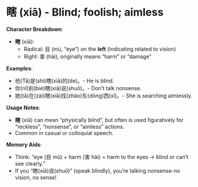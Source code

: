 # **瞎 (xiā) - Blind; foolish; aimless**

**Character Breakdown**:  
- **瞎** (xiā):
  - Radical: 目 (mù, “eye”) on the **left** (indicating related to vision)
  - Right: 害 (hài), originally means “harm” or “damage”

**Examples**:  
- 他(Tā)是(shì)瞎(xiā)的(de)。- He is blind.  
- 你(nǐ)别(bié)瞎(xiā)说(shuō)。- Don’t talk nonsense.  
- 她(tā)在(zài)瞎(xiā)找(zhǎo)东(dōng)西(xī)。- She is searching aimlessly.

**Usage Notes**:  
- **瞎** (xiā) can mean “physically blind”, but often is used figuratively for “reckless”, “nonsense”, or “aimless” actions.  
- Common in casual or colloquial speech.

**Memory Aids**:  
- Think: “eye (目 mù) + harm (害 hài) = harm to the eyes → blind or can’t see clearly.”  
- If you “瞎(xiā)说(shuō)” (speak blindly), you’re talking nonsense-no vision, no sense!